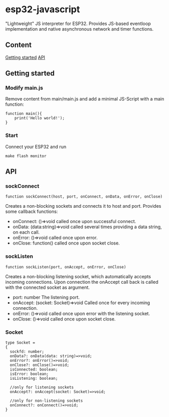 # esp32-javascript

"Lightweight" JS interpreter for ESP32. Provides JS-based eventloop implementation
and native asynchronous network and timer functions.    

## Content
[Getting started](#getting-started)
[API](#api)

## Getting started

### Modify main.js
Remove content from main/main.js and add a 
minimal JS-Script with a main function:

    function main(){
        print('Hello world!');
    }

### Start
Connect your ESP32 and run

    make flash monitor


## API

### sockConnect

    function sockConnect(host, port, onConnect, onData, onError, onClose)

Creates a non-blocking sockets and connects it to host and port. Provides some callback functions:

* onConnect: ()=>void called once upon successful connect.
* onData: (data:string)=>void called several times providing a data string, on each call.
* onError: ()=>void called once upon error.
* onClose: function() called once upon socket close.

### sockListen

    function sockListen(port, onAccept, onError, onClose)

Creates a non-blocking listening socket, which automatically accepts incoming connections. Upon connection the onAccept call back is called with the connected 
socket as argument.

* port: number The listening port.
* onAccept: (socket: Socket)=>void Called once for every incoming connection.
* onError: ()=>void called once upon error with the listening socket.
* onClose: ()=>void called once upon socket close.

### Socket

    type Socket =
    {
      sockfd: number;
      onData?: onData(data: string)=>void;
      onError?: onError()=>void;
      onClose?: onClose()=>void;
      isConnected: boolean;
      isError: boolean;
      isListening: boolean;
          
      //only for listening sockets
      onAccept?: onAccept(socket: Socket)=>void;
      
      //only for non-listening sockets
      onConnect?: onConnect()=>void;
    }
